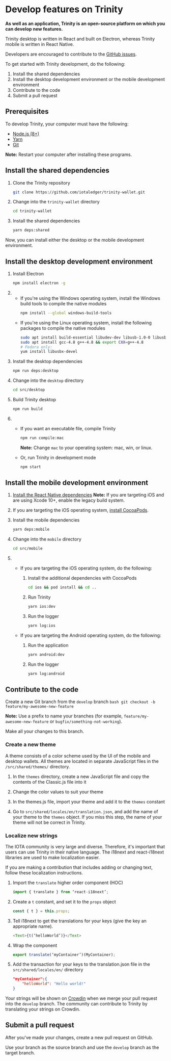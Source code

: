 # Develop features on Trinity

**As well as an application, Trinity is an open-source platform on which you can develop new features.**

Trinity desktop is written in React and built on Electron, whereas Trinity mobile is written in React Native.

Developers are encouraged to contribute to the [GitHub issues](https://github.com/iotaledger/trinity-wallet/issues).

To get started with Trinity development, do the following:

1. Install the shared dependencies
2. Install the desktop development environment or the mobile development environment
3. Contribute to the code
4. Submit a pull request

## Prerequisites

To develop Trinity, your computer must have the following:
* [Node.js (8+)](https://nodejs.org/en/)
* [Yarn](https://yarnpkg.com/lang/en/docs/install/)
* [Git](https://git-scm.com/book/en/v2/Getting-Started-Installing-Git)

**Note:** Restart your computer after installing these programs.

## Install the shared dependencies

1. Clone the Trinity repository
    ```bash
    git clone https://github.com/iotaledger/trinity-wallet.git
    ```

2. Change into the `trinity-wallet` directory
    ```bash
    cd trinity-wallet
    ```

3. Install the shared dependencies
    ```bash
    yarn deps:shared
    ```

Now, you can install either the desktop or the mobile development environment.

## Install the desktop development environment

1. Install Electron
    ```bash
    npm install electron -g
    ```

2. 
    * If you're using the Windows operating system, install the Windows build tools to compile the native modules
        ```bash
        npm install --global windows-build-tools
        ```
    * If you're using the Linux operating system, install the following packages to compile the native modules
        ```bash
        sudo apt install build-essential libudev-dev libusb-1.0-0 libusb-1.0-0-dev
        sudo apt install gcc-4.8 g++-4.8 && export CXX=g++-4.8
        # Fedora only:
        yum install libusbx-devel
        ```

3. Install the desktop dependencies
    ```bash
    npm run deps:desktop
    ```

4. Change into the `desktop` directory
    ```bash  
    cd src/desktop
    ```

5. Build Trinity desktop
    ```bash
    npm run build
    ```

6. 
    * If you want an executable file, compile Trinity

        ```bash
        npm run compile:mac
        ```

        **Note:** Change `mac` to your operating system: mac, win, or linux.
    * Or, run Trinity in development mode
        ```bash
        npm start
        ```

## Install the mobile development environment

1. [Install the React Native dependencies](https://facebook.github.io/react-native/docs/getting-started.html#installing-dependencies-2)
    **Note:** If you are targeting iOS and are using Xcode 10+, enable the legacy build system.
2. If you are targeting the iOS operating system, [install CocoaPods](https://cocoapods.org/#install).

3. Install the mobile dependencies
    ```bash
    yarn deps:mobile
    ```

4. Change into the `mobile` directory
    ```bash
    cd src/mobile
    ```

5. 
    * If you are targeting the iOS operating system, do the following:
        1. Install the additional dependencies with CocoaPods
            ```bash
            cd ios && pod install && cd ..
            ```

        2. Run Trinity
            ```bash
            yarn ios:dev
            ```

        3. Run the logger
            ```bash
            yarn log:ios
            ```

    * If you are targeting the Android operating system, do the following:
        1. Run the application
            ```bash
            yarn android:dev
            ```

        2. Run the logger
            ```bash
            yarn log:android
            ```

## Contribute to the code

Create a new Git branch from the `develop` branch
    ```bash
    git checkout -b feature/my-awesome-new-feature
    ```

**Note:** Use a prefix to name your branches (for example, `feature/my-awesome-new-feature` or `bugfix/something-not-working`).

Make all your changes to this branch.

### Create a new theme

A theme consists of a color scheme used by the UI of the mobile and desktop wallets. All themes are located in separate JavaScript files in the `/src/shared/themes/` directory.

1. In the `themes` directory, create a new JavaScript file and copy the contents of the Classic.js file into it

2. Change the color values to suit your theme

3. In the themes.js file, import your theme and add it to the `themes` constant

4. Go to `src/shared/locales/en/translation.json`, and add the name of your theme to the `themes` object. If you miss this step, the name of your theme will not be correct in Trinity.

### Localize new strings

The IOTA community is very large and diverse. Therefore, it's important that users can use Trinity in their native language. The i18next and react-i18next libraries are used to make localization easier.

If you are making a contribution that includes adding or changing text, follow these localization instructions.

1. Import the `translate` higher order component (HOC)
    ```javascript
    import { translate } from ‘react-i18next’;
    ```

2. Create a `t` constant, and set it to the `props` object
    ```javascript
    const { t } = this.props;
    ```

3. Tell i18next to get the translations for your keys (give the key an appropriate name).
    ```javascript
    <Text>{t(‘helloWorld’)}</Text>
    ```

4. Wrap the component
    ```javascript
    export translate(‘myContainer’)(MyContainer);
    ```

5. Add the transaction for your keys to the translation.json file in the `src/shared/locales/en/` directory
    ```json
    "myContainer":{
        "helloWorld": "Hello world!"
    }
    ```

Your strings will be shown on [Crowdin](https://crowdin.com/project/iota-trinity-wallet) when we merge your pull request into the `develop` branch. The community can contribute to Trinity by translating your strings on Crowdin.

## Submit a pull request

After you've made your changes, create a new pull request on GitHub.

Use your branch as the source branch and use the `develop` branch as the target branch.